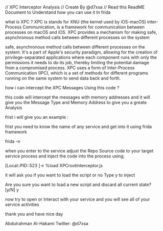 // XPC  Interceptor Analysis 
// Create By @d7xsa 
// Read this ReadME Document to Understand how you can use it In frida 



what is XPC ?  XPC is stands for XNU (the kernel used by iOS-macOS) 
inter-Process Communication, is a framework for communication between processes on macOS and iOS. XPC provides a mechanism for making safe, asynchronous method calls between different processes on the system

safe, asynchronous method calls between different processes on the system. It's a part of Apple's security paradigm, allowing for the creation of privilege-separated applications where each component runs with only the permissions it needs to do its job, thereby limiting the potential damage from a compromised process.
XPC uses a form of Inter-Process Communication (IPC), which is a set of methods for different programs running on the same system to send data back and forth.


how i can intercept the XPC Messages Using this code ?

this code will intercept the messages with memory addresses 
and it will give you the Message Type and Memory Address to give you a greate Analysis 


frist i will give you an example :

frist you need to know the name of any service and get into it using frida framework

frida -n <Service Name>



when you enter to the service adjust the Repo Source code to your target service process and inject the code into the process using;

[Local::PID::523 ]-> %load XPCrootinterceptor.js 

it will ask you if you want to load the script or no Type y to inject 

Are you sure you want to load a new script and discard all current state? [y/N] y


now try to open or Interact with your service and you will see all of your service activities 







thank you and have nice day 




Abdulrahman Al-Hakami 
Twitter: @d7xsa 


